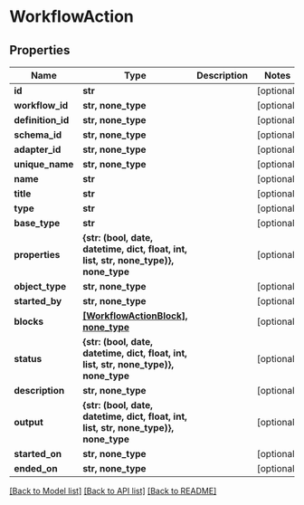 # WorkflowAction


## Properties
Name | Type | Description | Notes
------------ | ------------- | ------------- | -------------
**id** | **str** |  | [optional] 
**workflow_id** | **str, none_type** |  | [optional] 
**definition_id** | **str, none_type** |  | [optional] 
**schema_id** | **str, none_type** |  | [optional] 
**adapter_id** | **str, none_type** |  | [optional] 
**unique_name** | **str, none_type** |  | [optional] 
**name** | **str** |  | [optional] 
**title** | **str** |  | [optional] 
**type** | **str** |  | [optional] 
**base_type** | **str** |  | [optional] 
**properties** | **{str: (bool, date, datetime, dict, float, int, list, str, none_type)}, none_type** |  | [optional] 
**object_type** | **str, none_type** |  | [optional] 
**started_by** | **str, none_type** |  | [optional] 
**blocks** | [**[WorkflowActionBlock], none_type**](WorkflowActionBlock.md) |  | [optional] 
**status** | **{str: (bool, date, datetime, dict, float, int, list, str, none_type)}, none_type** |  | [optional] 
**description** | **str, none_type** |  | [optional] 
**output** | **{str: (bool, date, datetime, dict, float, int, list, str, none_type)}, none_type** |  | [optional] 
**started_on** | **str, none_type** |  | [optional] 
**ended_on** | **str, none_type** |  | [optional] 

[[Back to Model list]](../README.md#documentation-for-models) [[Back to API list]](../README.md#documentation-for-api-endpoints) [[Back to README]](../README.md)


